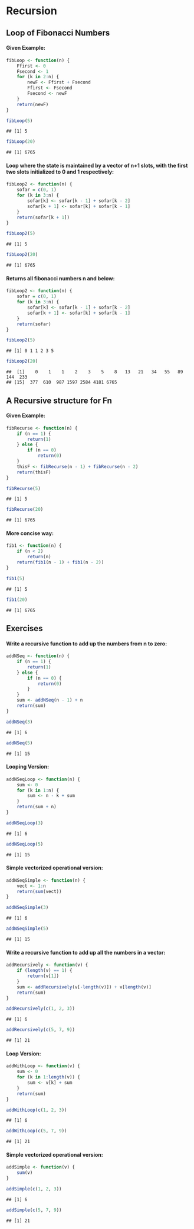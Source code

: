 Recursion
==========

## Loop of Fibonacci Numbers
#### Given Example:

```r
fibLoop <- function(n) {
    Ffirst <- 0
    Fsecond <- 1
    for (k in 2:n) {
        newF <- Ffirst + Fsecond
        Ffirst <- Fsecond
        Fsecond <- newF
    }
    return(newF)
}

fibLoop(5)
```

```
## [1] 5
```

```r
fibLoop(20)
```

```
## [1] 6765
```

#### Loop where the state is maintained by a vector of n+1 slots, with the first two slots initialized to 0 and 1 respectively:

```r
fibLoop2 <- function(n) {
    sofar = c(0, 1)
    for (k in 3:n) {
        sofar[k] <- sofar[k - 1] + sofar[k - 2]
        sofar[k + 1] <- sofar[k] + sofar[k - 1]
    }
    return(sofar[k + 1])
}

fibLoop2(5)
```

```
## [1] 5
```

```r
fibLoop2(20)
```

```
## [1] 6765
```

#### Returns all fibonacci numbers n and below:

```r
fibLoop2 <- function(n) {
    sofar = c(0, 1)
    for (k in 3:n) {
        sofar[k] <- sofar[k - 1] + sofar[k - 2]
        sofar[k + 1] <- sofar[k] + sofar[k - 1]
    }
    return(sofar)
}

fibLoop2(5)
```

```
## [1] 0 1 1 2 3 5
```

```r
fibLoop2(20)
```

```
##  [1]    0    1    1    2    3    5    8   13   21   34   55   89  144  233
## [15]  377  610  987 1597 2584 4181 6765
```


## A Recursive structure for Fn
#### Given Example:

```r
fibRecurse <- function(n) {
    if (n == 1) {
        return(1)
    } else {
        if (n == 0) 
            return(0)
    }
    thisF <- fibRecurse(n - 1) + fibRecurse(n - 2)
    return(thisF)
}

fibRecurse(5)
```

```
## [1] 5
```

```r
fibRecurse(20)
```

```
## [1] 6765
```

#### More concise way:

```r
fib1 <- function(n) {
    if (n < 2) 
        return(n)
    return(fib1(n - 1) + fib1(n - 2))
}

fib1(5)
```

```
## [1] 5
```

```r
fib1(20)
```

```
## [1] 6765
```


## Exercises
#### Write a recursive function to add up the numbers from n to zero:

```r
addNSeq <- function(n) {
    if (n == 1) {
        return(1)
    } else {
        if (n == 0) {
            return(0)
        }
    }
    sum <- addNSeq(n - 1) + n
    return(sum)
}

addNSeq(3)
```

```
## [1] 6
```

```r
addNSeq(5)
```

```
## [1] 15
```

#### Looping Version:

```r
addNSeqLoop <- function(n) {
    sum <- 0
    for (k in 1:n) {
        sum <- n - k + sum
    }
    return(sum + n)
}

addNSeqLoop(3)
```

```
## [1] 6
```

```r
addNSeqLoop(5)
```

```
## [1] 15
```

#### Simple vectorized operational version:

```r
addNSeqSimple <- function(n) {
    vect <- 1:n
    return(sum(vect))
}

addNSeqSimple(3)
```

```
## [1] 6
```

```r
addNSeqSimple(5)
```

```
## [1] 15
```

#### Write a recursive function to add up all the numbers in a vector:

```r
addRecursively <- function(v) {
    if (length(v) == 1) {
        return(v[1])
    }
    sum <- addRecursively(v[-length(v)]) + v[length(v)]
    return(sum)
}

addRecursively(c(1, 2, 3))
```

```
## [1] 6
```

```r
addRecursively(c(5, 7, 9))
```

```
## [1] 21
```

#### Loop Version:

```r
addWithLoop <- function(v) {
    sum <- 0
    for (k in 1:length(v)) {
        sum <- v[k] + sum
    }
    return(sum)
}

addWithLoop(c(1, 2, 3))
```

```
## [1] 6
```

```r
addWithLoop(c(5, 7, 9))
```

```
## [1] 21
```

#### Simple vectorized operational version:

```r
addSimple <- function(v) {
    sum(v)
}

addSimple(c(1, 2, 3))
```

```
## [1] 6
```

```r
addSimple(c(5, 7, 9))
```

```
## [1] 21
```




